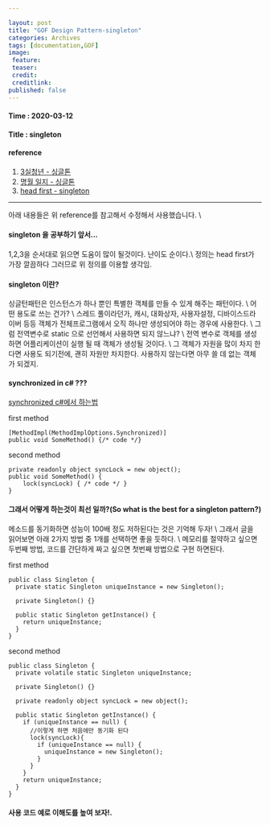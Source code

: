 ```yaml
---

layout: post
title: "GOF Design Pattern-singleton"
categories: Archives
tags: [documentation,GOF]
image:
 feature:
 teaser:
 credit:
 creditlink:
published: false
---
```


#### Time : 2020-03-12
#### Title : singleton

#### reference

1. [3실청년 - 싱글톤](http://iilii.egloos.com/3807664) 
2. [명월 일지 - 싱글톤](https://nowonbun.tistory.com/431)
3. [head first - singleton](http://wiki.gurubee.net/pages/viewpage.action?pageId=1507403)
***

아래 내용들은 위 reference를 참고해서 수정해서 사용했습니다. \\

#### singleton 을 공부하기 앞서...
1,2,3을 순서대로 읽으면 도움이 많이 될것이다. 난이도 순이다.\\
정의는 head first가 가장 깔끔하다 그러므로 위 정의를 이용할 생각임.

#### singleton 이란?
싱글턴패턴은 인스턴스가 하나 뿐인 특별한 객체를 만들 수 있게 해주는 패턴이다. \\
어떤 용도로 쓰는 건가?  \\
스레드 풀이라던가, 캐시, 대화상자, 사용자설정, 디바이스드라이버 등등 객체가 전체프로그램에서 오직 하나만 생성되어야 하는 경우에 사용한다. \\
그럼 전역변수로 static 으로 선언해서 사용하면 되지 않느냐? \\
전역 변수로 객체를 생성하면 어플리케이션이 실행 될 때 객체가 생성될 것이다. \\
그 객체가 자원을 많이 차지 한다면 사용도 되기전에, 괜히 자원만 차지한다. 사용하지 않는다면 아무 쓸 데 없는 객체가 되겠지.


#### synchronized in c# ???
[synchronized c#에서 하는법](https://stackoverflow.com/questions/541194/c-sharp-version-of-javas-synchronized-keyword)

first method
~~~
[MethodImpl(MethodImplOptions.Synchronized)]
public void SomeMethod() {/* code */}
~~~

second method
~~~
private readonly object syncLock = new object();
public void SomeMethod() {
    lock(syncLock) { /* code */ }
}
~~~

#### 그래서 어떻게 하는것이 최선 일까?(So what is the best for a singleton pattern?)
메소드를 동기화하면 성능이 100배 정도 저하된다는 것은 기억해 두자! \\
그래서 글을 읽어보면 아래 2가지 방법 중 1개를 선택하면 좋을 듯하다. \\
메모리를 절약하고 싶으면 두번째 방법, 코드를 간단하게 짜고 싶으면 첫번째 방법으로 구현 하면된다.

first method
~~~
public class Singleton {
  private static Singleton uniqueInstance = new Singleton();

  private Singleton() {}

  public static Singleton getInstance() {
    return uniqueInstance;
  }
}
~~~

second method
~~~
public class Singleton {
  private volatile static Singleton uniqueInstance;

  private Singleton() {}

  private readonly object syncLock = new object();

  public static Singleton getInstance() {
    if (uniqueInstance == null) {
      //이렇게 하면 처음에만 동기화 된다
      lock(syncLock){
        if (uniqueInstance == null) {
          uniqueInstance = new Singleton();
        }
      }
    }
    return uniqueInstance;
  }
}
~~~

#### 사용 코드 예로 이해도를 높여 보자!.